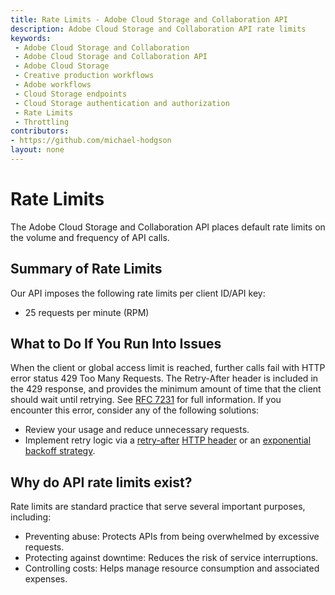 ```yaml
---
title: Rate Limits - Adobe Cloud Storage and Collaboration API
description: Adobe Cloud Storage and Collaboration API rate limits
keywords:
 - Adobe Cloud Storage and Collaboration
 - Adobe Cloud Storage and Collaboration API
 - Adobe Cloud Storage
 - Creative production workflows
 - Adobe workflows
 - Cloud Storage endpoints
 - Cloud Storage authentication and authorization
 - Rate Limits
 - Throttling
contributors:
- https://github.com/michael-hodgson
layout: none
---
```


# Rate Limits

The Adobe Cloud Storage and Collaboration API places default rate limits on the volume and frequency of API calls.

## Summary of Rate Limits

Our API imposes the following rate limits per client ID/API key:

- 25 requests per minute (RPM)

## What to Do If You Run Into Issues

When the client or global access limit is reached, further calls fail with HTTP error status 429 Too Many Requests. The Retry-After header is included in the 429 response, and provides the minimum amount of time that the client should wait until retrying. See [RFC 7231](https://datatracker.ietf.org/doc/html/rfc7231#section-7.1.3) for full information. If you encounter this error, consider any of the following solutions:

- Review your usage and reduce unnecessary requests.
- Implement retry logic via a [retry-after](https://developer.mozilla.org/en-US/docs/Web/HTTP/Reference/Headers/Retry-After) [HTTP header](https://developer.mozilla.org/en-US/docs/Web/HTTP/Headers/Retry-After) or an [exponential backoff strategy](https://en.wikipedia.org/wiki/Exponential_backoff).

## Why do API rate limits exist?

Rate limits are standard practice that serve several important purposes, including:

- Preventing abuse: Protects APIs from being overwhelmed by excessive requests.
- Protecting against downtime: Reduces the risk of service interruptions.
- Controlling costs: Helps manage resource consumption and associated expenses.
